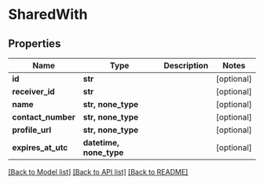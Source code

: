 # SharedWith


## Properties
Name | Type | Description | Notes
------------ | ------------- | ------------- | -------------
**id** | **str** |  | [optional] 
**receiver_id** | **str** |  | [optional] 
**name** | **str, none_type** |  | [optional] 
**contact_number** | **str, none_type** |  | [optional] 
**profile_url** | **str, none_type** |  | [optional] 
**expires_at_utc** | **datetime, none_type** |  | [optional] 

[[Back to Model list]](../README.md#documentation-for-models) [[Back to API list]](../README.md#documentation-for-api-endpoints) [[Back to README]](../README.md)


